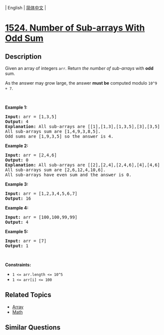 
| English | [简体中文](README.md) |

# [1524. Number of Sub-arrays With Odd Sum](https://leetcode-cn.com/problems/number-of-sub-arrays-with-odd-sum/)

## Description

<p>Given an array of integers <code>arr</code>. Return <em>the number of sub-arrays</em> with <strong>odd</strong> sum.</p>

<p>As the answer may grow large, the answer&nbsp;<strong>must be</strong>&nbsp;computed modulo&nbsp;<code>10^9 + 7</code>.</p>

<p>&nbsp;</p>
<p><strong>Example 1:</strong></p>

<pre>
<strong>Input:</strong> arr = [1,3,5]
<strong>Output:</strong> 4
<strong>Explanation:</strong> All sub-arrays are [[1],[1,3],[1,3,5],[3],[3,5],[5]]
All sub-arrays sum are [1,4,9,3,8,5].
Odd sums are [1,9,3,5] so the answer is 4.
</pre>

<p><strong>Example 2:</strong></p>

<pre>
<strong>Input:</strong> arr = [2,4,6]
<strong>Output:</strong> 0
<strong>Explanation:</strong> All sub-arrays are [[2],[2,4],[2,4,6],[4],[4,6],[6]]
All sub-arrays sum are [2,6,12,4,10,6].
All sub-arrays have even sum and the answer is 0.
</pre>

<p><strong>Example 3:</strong></p>

<pre>
<strong>Input:</strong> arr = [1,2,3,4,5,6,7]
<strong>Output:</strong> 16
</pre>

<p><strong>Example 4:</strong></p>

<pre>
<strong>Input:</strong> arr = [100,100,99,99]
<strong>Output:</strong> 4
</pre>

<p><strong>Example 5:</strong></p>

<pre>
<strong>Input:</strong> arr = [7]
<strong>Output:</strong> 1
</pre>

<p>&nbsp;</p>
<p><strong>Constraints:</strong></p>

<ul>
	<li><code>1 &lt;= arr.length &lt;= 10^5</code></li>
	<li><code>1 &lt;= arr[i] &lt;= 100</code></li>
</ul>

## Related Topics

- [Array](https://leetcode-cn.com/tag/array)
- [Math](https://leetcode-cn.com/tag/math)

## Similar Questions


